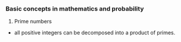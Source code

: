 ### Basic concepts in mathematics and probability
1. Prime numbers
 * all positive integers can be decomposed into a product of primes. 